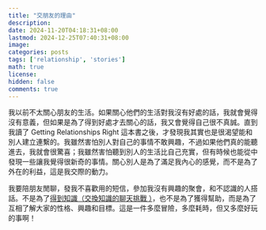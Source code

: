 ```yaml
---
title: "交朋友的理由"
description: 
date: 2024-11-20T04:18:31+08:00
lastmod: 2024-12-25T07:40:31+08:00
image: 
categories: posts
tags: ['relationship', 'stories']
math: true
license: 
hidden: false
comments: true
---
```


我以前不太關心朋友的生活。如果關心他們的生活對我沒有好處的話，我就會覺得沒有意義，但如果是為了得到好處才去關心的話，我又會覺得自己很不真誠。直到我讀了 Getting Relationships Right 這本書之後，才發現我其實也是很渴望能和別人建立連繫的。我雖然害怕別人對自己的事情不敢興趣，不過如果他們真的能聽進去，我就會很驚喜；我雖然害怕聽到別人的生活比自己充實，但有時候也能從中發現一些讓我覺得很新奇的事情。關心別人是為了滿足我內心的感覺，而不是為了外在的利益，這是我交際的動力。

我要陪朋友閒聊，發我不喜歡用的短信，參加我沒有興趣的聚會，和不認識的人搭話。不是為了[得到知識（交換知識的聊天挑戰 ）](/zh/posts/knowledge-exchange/)，也不是為了獲得幫助，而是為了互相了解大家的性格、興趣和目標。這是一件多麼冒險，多麼耗時，但又多麼好玩的事啊！

